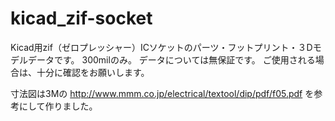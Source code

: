 # kicad_zif-socket
Kicad用zif（ゼロプレッシャー）ICソケットのパーツ・フットプリント・３Dモデルデータです。
300milのみ。
データについては無保証です。
ご使用される場合は、十分に確認をお願いします。

寸法図は3Mの
http://www.mmm.co.jp/electrical/textool/dip/pdf/f05.pdf
を参考にして作りました。
